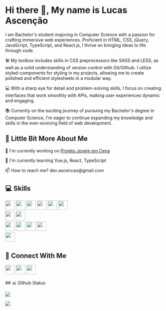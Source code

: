 # Hi there 👋, My name is Lucas Ascenção

I am Bachelor's student majoring in Computer Science with a passion for crafting immersive web experiences. Proficient in HTML, CSS, jQuery, JavaScript, TypeScript, and React.js, I thrive on bringing ideas to life through code.

🛠️ My toolbox includes skills in CSS preprocessors like SASS and LESS, as well as a solid understanding of version control with Git/Github. I utilize styled-components for styling in my projects, allowing me to create polished and efficient stylesheets in a modular way.

💻 With a sharp eye for detail and problem-solving skills, I focus on creating interfaces that work smoothly with APIs, making user experiences dynamic and engaging.

📚 Currently on the exciting journey of pursuing my Bachelor's degree in Computer Science, I'm eager to continue expanding my knowledge and skills in the ever-evolving field of web development.


## 💫 Little Bit More About Me
<p>🔭 I'm currently working on <a href="https://projetojovememcena.com.br/" target="_blank">Projeto Jovem em Cena</a></p>
<p>🌱 I'm currently learning Vue.js, React, TypeScript</p>
<p>📫 How to reach me? dev.ascencao@gmail.com</p>

## 💻 Skills
<p>
  <img src="https://img.shields.io/badge/html5-%23E34F26.svg?style=for-the-badge&logo=html5&logoColor=white" style="margin-bottom: 4px;" height="30px">
  <img src="https://img.shields.io/badge/css3-%231572B6.svg?style=for-the-badge&logo=css3&logoColor=white" style="margin-bottom: 4px;" height="30px">
  <img src="https://img.shields.io/badge/javascript-%23323330.svg?style=for-the-badge&logo=javascript&logoColor=%23F7DF1E" style="margin-bottom: 4px;" height="30px">
  <img src="https://shields.io/badge/TypeScript-3178C6?logo=TypeScript&logoColor=FFF&style=flat-square" style="margin-bottom: 4px;" height="30px">
  <img src="https://img.shields.io/badge/react-%2320232a.svg?style=for-the-badge&logo=react&logoColor=%2361DAFB" style="margin-bottom: 4px;" height="30px">
  <img src="https://img.shields.io/badge/Vue.js-35495E?style=for-the-badge&logo=vuedotjs&logoColor=4FC08DB" style="margin-bottom: 4px;" height="30px">
  <br />
  <img src="https://img.shields.io/badge/jquery-%230769AD.svg?style=for-the-badge&logo=jquery&logoColor=white" style="margin-bottom: 4px;" height="30px">
  <img src="https://img.shields.io/badge/bootstrap-%23563D7C.svg?style=for-the-badge&logo=bootstrap&logoColor=white" style="margin-bottom: 4px;" height="30px">
  <br /> 
  <img src="https://img.shields.io/badge/SASS-hotpink.svg?style=for-the-badge&logo=SASS&logoColor=white" style="margin-bottom: 4px;" height="30px">
  <img src="https://img.shields.io/badge/less-2B4C80?style=for-the-badge&logo=less&logoColor=white" style="margin-bottom: 4px;" height="30px">
  <img src="https://img.shields.io/badge/styled--components-v4.4.1-orange" style="margin-bottom: 4px;" height="30px">
  <img src="https://img.shields.io/badge/GULP-%23CF4647.svg?style=for-the-badge&logo=gulp&logoColor=white" style="margin-bottom: 4px;" height="30px">
  <br />
  <img src="https://img.shields.io/badge/git-%23F05033.svg?style=for-the-badge&logo=git&logoColor=white" style="margin-bottom: 4px;" height="30px">
</p>

## 👥 Connect With Me
<p>
<a href="https://linkedin.com/in/https://www.linkedin.com/in/lucas-t-ascen%C3%A7%C3%A3o/"><img src="https://img.shields.io/badge/linkedin-%230077B5.svg?style=for-the-badge&logo=linkedin&logoColor=white" style="margin-bottom: 4px;" height="30px" target="_blank"></a>
<a href="https://twitter.com/@DEV_LucasT"><img src="https://img.shields.io/badge/Twitter-%231DA1F2.svg?style=for-the-badge&logo=Twitter&logoColor=white" style="margin-bottom: 4px;" height="30px" target="_blank"></a>
<a href="https://twitter.com/dev_lucasascencao"><img src="https://img.shields.io/badge/Discord-%237289DA.svg?style=for-the-badge&logo=discord&logoColor=white" style="margin-bottom: 4px;" height="30px" target="_blank"></a>
</p>
## 📊 Github Status

<p>
  <img src="https://github-readme-stats.vercel.app/api?username=Lucas-TA&show_icons=true">
</p>
  
<p>
  <img src="https://github-readme-streak-stats.herokuapp.com/?user=Lucas-TA">
</p>
